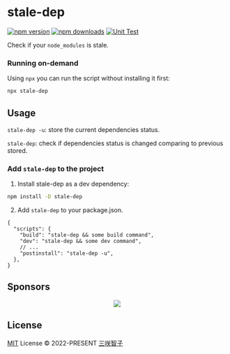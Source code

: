 # stale-dep

[![npm version][npm-version-src]][npm-version-href]
[![npm downloads][npm-downloads-src]][npm-downloads-href]
[![Unit Test][unit-test-src]][unit-test-href]

Check if your `node_modules` is stale.

### Running on-demand

Using `npx` you can run the script without installing it first:

```bash
npx stale-dep
```

## Usage

`stale-dep -u`: store the current dependencies status.

`stale-dep`: check if dependencies status is changed comparing to previous stored.

### Add `stale-dep` to the project

1. Install stale-dep as a dev dependency:

```bash
npm install -D stale-dep
```

2. Add `stale-dep` to your package.json.

```jsonc
{
  "scripts": {
    "build": "stale-dep && some build command",
    "dev": "stale-dep && some dev command",
    // ...
    "postinstall": "stale-dep -u",
  },
}
```

## Sponsors

<p align="center">
  <a href="https://cdn.jsdelivr.net/gh/sxzz/sponsors/sponsors.svg">
    <img src='https://cdn.jsdelivr.net/gh/sxzz/sponsors/sponsors.svg'/>
  </a>
</p>

## License

[MIT](./LICENSE) License © 2022-PRESENT [三咲智子](https://github.com/sxzz)

<!-- Badges -->

[npm-version-src]: https://img.shields.io/npm/v/stale-dep.svg
[npm-version-href]: https://npmjs.com/package/stale-dep
[npm-downloads-src]: https://img.shields.io/npm/dm/stale-dep
[npm-downloads-href]: https://www.npmcharts.com/compare/stale-dep?interval=30
[unit-test-src]: https://github.com/sxzz/stale-dep/actions/workflows/unit-test.yml/badge.svg
[unit-test-href]: https://github.com/sxzz/stale-dep/actions/workflows/unit-test.yml
